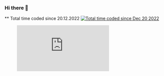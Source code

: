 ### Hi there 👋
** Total time coded since 20.12.2022
<a href="https://wakatime.com/@f285e0a1-9f37-43f1-a746-0db3cb934ce7"><img src="https://wakatime.com/badge/user/f285e0a1-9f37-43f1-a746-0db3cb934ce7.svg" alt="Total time coded since Dec 20 2022" /></a>

<figure><embed src="https://wakatime.com/share/@KostovDev/5864eed6-fdd9-4600-8bfa-a83d049bd943.svg"></embed></figure>


<!--
**KostovRookie/KostovRookie** is a ✨ _special_ ✨ repository because its `README.md` (this file) appears on your GitHub profile.

Here are some ideas to get you started:

- 🔭 I’m currently working on ...
- 🌱 I’m currently learning ...
- 👯 I’m looking to collaborate on ...
- 🤔 I’m looking for help with ...
- 💬 Ask me about ...
- 📫 How to reach me: ...
- 😄 Pronouns: ...
- ⚡ Fun fact: ...
-->
